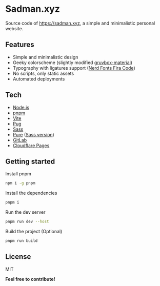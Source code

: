 # Sadman.xyz
Source code of https://sadman.xyz, a simple and minimalistic personal website.

## Features
- Simple and minimalistic design
- Geeky colorscheme (slightly modified [gruvbox-material](https://github.com/sainnhe/gruvbox-material))
- Typography with ligatures support ([Nerd Fonts Fira Code](https://github.com/ryanoasis/nerd-fonts/tree/master/patched-fonts/FiraCode))
- No scripts, only static assets
- Automated deployments

## Tech
- [Node.js](https://nodejs.org)
- [pnpm](https://pnpm.io)
- [Vite](https://vitejs.dev)
- [Pug](https://pugjs.org)
- [Sass](https://sass-lang.com)
- [Pure](https://purecss.io) ([Sass version](https://github.com/rubysamurai/purecss-sass))
- [GitLab](https://gitlab.com)
- [Cloudflare Pages](https://pages.cloudflare.com)

## Getting started

Install pnpm
```sh
npm i -g pnpm
```

Install the dependencies

```sh
pnpm i
```

Run the dev server

```sh
pnpm run dev --host
```

Build the project (Optional)

```sh
pnpm run build
```

## License

MIT

**Feel free to contribute!**
